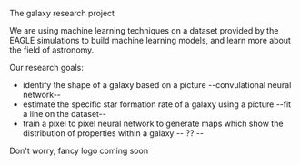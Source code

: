 The galaxy research project 

We are using machine learning techniques on a dataset provided by the EAGLE simulations to build machine learning models, and learn more about the field of astronomy. 

Our research goals:
- identify the shape of a galaxy based on a picture --convulational neural network--
- estimate the specific star formation rate of a galaxy using a picture --fit a line on the dataset-- 
- train a pixel to pixel neural network to generate maps which show the distribution of properties within a galaxy -- ?? --

Don't worry, fancy logo coming soon 
